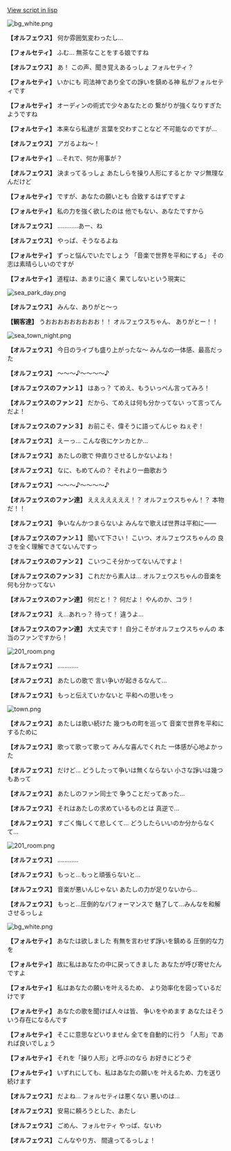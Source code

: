 [View script in lisp](../scripts/202292190.txt)

![bg_white.png](../images/backgrounds/bg_white.png)

**【オルフェウス】**
何か雰囲気変わったし…

**【フォルセティ】**
ふむ…
無茶なことをする娘ですね

**【オルフェウス】**
あ！
この声、聞き覚えあるっしょ
フォルセティ？

**【フォルセティ】**
いかにも
司法神であり全ての諍いを鎮める神
私がフォルセティです

**【フォルセティ】**
オーディンの術式で少々あなたとの
繋がりが強くなりすぎたようですね

**【フォルセティ】**
本来なら私達が
言葉を交わすことなど
不可能なのですが…

**【オルフェウス】**
アガるよね～！

**【フォルセティ】**
…それで、何か用事が？

**【オルフェウス】**
決まってるっしょ
あたしらを操り人形にするとか
マジ無理なんだけど

**【フォルセティ】**
ですが、あなたの願いとも
合致するはずですよ

**【フォルセティ】**
私の力を強く欲したのは
他でもない、あなたですから

**【オルフェウス】**
…………あー、ね

**【オルフェウス】**
やっぱ、そうなるよね

**【フォルセティ】**
ずっと悩んでいたでしょう
「音楽で世界を平和にする」
その志は素晴らしいのですが

**【フォルセティ】**
道程は、あまりに遠く
果てしないという現実に

![sea_park_day.png](../images/backgrounds/sea_park_day.png)

**【オルフェウス】**
みんな、ありがと～っ

**【観客達】**
うおおおおおおおおお！！
オルフェウスちゃん、
ありがとー！！

![sea_town_night.png](../images/backgrounds/sea_town_night.png)

**【オルフェウス】**
今日のライブも盛り上がったな～
みんなの一体感、最高だった

**【オルフェウス】**
～～～♪～～～～♪

**【オルフェウスのファン１】**
はあっ？
てめえ、もういっぺん言ってみろ！

**【オルフェウスのファン２】**
だから、てめえは何も分かってない
って言ってんだよ！

**【オルフェウスのファン３】**
お前こそ、偉そうに語ってんじゃ
ねぇぞ！

**【オルフェウス】**
えーっ…
こんな夜にケンカとか…

**【オルフェウス】**
あたしの歌で
仲直りさせるしかないよね！

**【オルフェウス】**
なに、もめてんの？
それより一曲歌おう

**【オルフェウス】**
～～～♪～～～～♪

**【オルフェウスのファン達】**
えええええええ！？
オルフェウスちゃん！？
本物だ！！

**【オルフェウス】**
争いなんかつまらないよ
みんなで歌えば世界は平和に――

**【オルフェウスのファン１】**
聞いて下さい！
こいつ、オルフェウスちゃんの
良さを全く理解できてないんですっ

**【オルフェウスのファン２】**
こいつこそ分かってないんですよ！

**【オルフェウスのファン３】**
これだから素人は…
オルフェウスちゃんの音楽を
何も分かってない

**【オルフェウスのファン達】**
何だと！？
何だよ！
やんのか、コラ！

**【オルフェウス】**
え…あれっ？
待って！
違うよ…

**【オルフェウスのファン達】**
大丈夫です！
自分こそがオルフェウスちゃんの
本当のファンですから！

![201_room.png](../images/backgrounds/201_room.png)

**【オルフェウス】**
…………

**【オルフェウス】**
あたしの歌で
言い争いが起きるなんて…

**【オルフェウス】**
もっと伝えていかないと
平和への思いをっ

![town.png](../images/backgrounds/town.png)

**【オルフェウス】**
あたしは歌い続けた
幾つもの町を巡って
音楽で世界を平和にするために

**【オルフェウス】**
歌って歌って歌って
みんな喜んでくれた
一体感が心地よかった

**【オルフェウス】**
だけど…
どうしたって争いは無くならない
小さな諍いは幾つもあって

**【オルフェウス】**
あたしのファン同士で
争うことだってあった…

**【オルフェウス】**
それはあたしの求めているものとは
真逆で…

**【オルフェウス】**
すごく悔しくて悲しくて…
どうしたらいいのか分からなくて…

![201_room.png](../images/backgrounds/201_room.png)

**【オルフェウス】**
…………

**【オルフェウス】**
もっと…もっと頑張らないと…

**【オルフェウス】**
音楽が悪いんじゃない
あたしの力が足りないから…

**【オルフェウス】**
もっと…圧倒的なパフォーマンスで
魅了して…みんなを和解させるっしょ

![bg_white.png](../images/backgrounds/bg_white.png)

**【フォルセティ】**
あなたは欲しました
有無を言わせず諍いを鎮める
圧倒的な力を

**【フォルセティ】**
故に私はあなたの中に戻ってきました
あなたが呼び寄せたんですよ

**【フォルセティ】**
私はあなたの願いを叶えるため、
より効率化を図っているだけです

**【フォルセティ】**
あなたの歌を聞けば人々は皆、
争いをやめます
あなたはそういう存在になるんです

**【フォルセティ】**
そこに意思などいりません
全てを自動的に行う
「人形」であれば良いでしょう

**【フォルセティ】**
それを「操り人形」と呼ぶのなら
お好きにどうぞ

**【フォルセティ】**
いずれにしても、私はあなたの願いを
叶えるため、力を送り続けます

**【オルフェウス】**
だよね…
フォルセティは悪くない
悪いのは…

**【オルフェウス】**
安易に頼ろうとした、あたし

**【オルフェウス】**
ごめん、フォルセティ
やっぱ、ないわ

**【オルフェウス】**
こんなやり方、
間違ってるっしょ！
